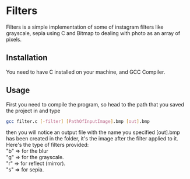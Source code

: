# Filters
Filters is a simple implementation of some of instagram filters like grayscale, sepia using C and Bitmap to dealing with photo as an array of pixels.

## Installation
You need to have C installed on your machine, and GCC Compiler.
## Usage
First you need to compile the program, so head to the path that you saved the project in and type
```bash
gcc filter.c [-filter] [PathOfInputImage].bmp [out].bmp
```
then you will notice an output file with the name you specified [out].bmp has been created in the folder, it's the image after the filter applied to it.
</br>
Here's the type of filters provided: </br>
"b" => for the blur</br>
"g" => for the grayscale.</br>
"r" => for reflect (mirror).</br>
"s" => for sepia.</br>
